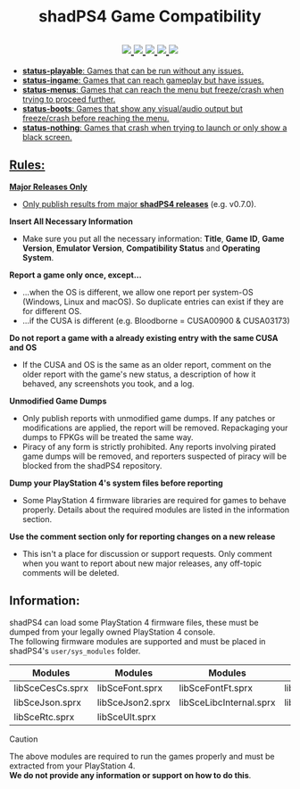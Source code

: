 <h1 align="center">
  <b>shadPS4 Game Compatibility</b>
</h1>

<h2 align="center">
<a href="https://github.com/shadps4-emu/shadps4-game-compatibility/labels/status-playable">
    <img src="https://img.shields.io/github/issues-search/shadps4-emu/shadps4-game-compatibility?query=is%3Aopen+label%3Astatus-playable&style=for-the-badge&color=8BA503&label=Playable"/>
<a href="https://github.com/shadps4-emu/shadps4-game-compatibility/labels/status-ingame">
    <img src="https://img.shields.io/github/issues-search/shadps4-emu/shadps4-game-compatibility?query=is%3Aopen+label%3Astatus-ingame&style=for-the-badge&color=F3BB00&label=Ingame"/>
<a href="https://github.com/shadps4-emu/shadps4-game-compatibility/labels/status-menus">
    <img src="https://img.shields.io/github/issues-search/shadps4-emu/shadps4-game-compatibility?query=is%3Aopen+label%3Astatus-menus&style=for-the-badge&color=FF5C1A&label=Menus"/>
<a href="https://github.com/shadps4-emu/shadps4-game-compatibility/labels/status-boots">
    <img src="https://img.shields.io/github/issues-search/shadps4-emu/shadps4-game-compatibility?query=is%3Aopen+label%3Astatus-boots&style=for-the-badge&color=A7001E&label=Boots"/>
<a href="https://github.com/shadps4-emu/shadps4-game-compatibility/labels/status-nothing">
<img src="https://img.shields.io/github/issues-search/shadps4-emu/shadps4-game-compatibility?query=is%3Aopen+label%3Astatus-nothing&style=for-the-badge&color=black&label=Nothing"/>
</h2>

- **status-playable**: Games that can be run without any issues.
- **status-ingame**: Games that can reach gameplay but have issues.
- **status-menus**: Games that can reach the menu but freeze/crash when trying to proceed further.
- **status-boots**: Games that show any visual/audio output but freeze/crash before reaching the menu.
- **status-nothing**: Games that crash when trying to launch or only show a black screen.

## Rules:

**Major Releases Only**
- Only publish results from major [**shadPS4 releases**](https://github.com/shadps4-emu/shadPS4/releases) (e.g. v0.7.0).

**Insert All Necessary Information**
- Make sure you put all the necessary information: **Title**, **Game ID**, **Game Version**, **Emulator Version**, **Compatibility Status** and **Operating System**.

**Report a game only once, except...**
- ...when the OS is different, we allow one report per system-OS (Windows, Linux and macOS). So duplicate entries can exist if they are for different OS.
- ...if the CUSA is different (e.g. Bloodborne = CUSA00900 & CUSA03173)

**Do not report a game with a already existing entry with the same CUSA and OS**
- If the CUSA and OS is the same as an older report, comment on the older report with the game's new status, a description of how it behaved, any screenshots you took, and a log.

**Unmodified Game Dumps**
- Only publish reports with unmodified game dumps. If any patches or modifications are applied, the report will be removed. Repackaging your dumps to FPKGs will be treated the same way.
- Piracy of any form is strictly prohibited. Any reports involving pirated game dumps will be removed, and reporters suspected of piracy will be blocked from the shadPS4 repository.

**Dump your PlayStation 4's system files before reporting**
- Some PlayStation 4 firmware libraries are required for games to behave properly. Details about the required modules are listed in the information section.

**Use the comment section only for reporting changes on a new release**
- This isn't a place for discussion or support requests. Only comment when you want to report about new major releases, any off-topic comments will be deleted.

## Information:

shadPS4 can load some PlayStation 4 firmware files, these must be dumped from your legally owned PlayStation 4 console.\
The following firmware modules are supported and must be placed in shadPS4's `user/sys_modules` folder.

<div align="center">

| Modules                 | Modules                 | Modules                 | Modules                 |  
|-------------------------|-------------------------|-------------------------|-------------------------|  
| libSceCesCs.sprx        | libSceFont.sprx         | libSceFontFt.sprx       | libSceFreeTypeOt.sprx   |
| libSceJson.sprx         | libSceJson2.sprx        | libSceLibcInternal.sprx | libSceNgs2.sprx         |  
| libSceRtc.sprx          | libSceUlt.sprx          |                         |                         |  

</div>

> [!Caution]
> The above modules are required to run the games properly and must be extracted from your PlayStation 4.\
> **We do not provide any information or support on how to do this**.

